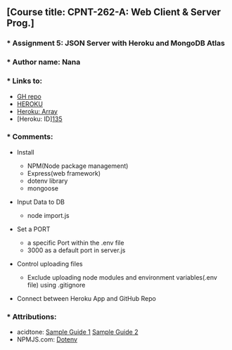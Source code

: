 ## [Course title: CPNT-262-A: Web Client & Server Prog.]

### * Assignment 5: JSON Server with Heroku and MongoDB Atlas 
### * Author name: Nana

### * Links to:
  + [GH repo](https://github.com/CreativeNana/cpnt262-a5)
  + [HEROKU](https://nana-cpnt262-a5.herokuapp.com/)
  + [Heroku: Array](https://nana-cpnt262-a5.herokuapp.com/api/v0/aitoys)
  + [Heroku: ID][1](https://nana-cpnt262-a5.herokuapp.com/api/v0/aitoys/1)[3](https://nana-cpnt262-a5.herokuapp.com/api/v0/aitoys/3)[5](https://nana-cpnt262-a5.herokuapp.com/api/v0/aitoys/5)

### * Comments: 
  + Install 
    - NPM(Node package management)
    - Express(web framework)
    - dotenv library
    - mongoose

  + Input Data to DB
    - node import.js

  + Set a PORT
    - a specific Port within the .env file
    - 3000 as a default port in server.js

  + Control uploading files 
    - Exclude uploading node modules and environment variables(.env file) using .gitignore

  + Connect between Heroku App and GitHub Repo
   
### * Attributions: 
  + acidtone: [Sample Guide 1](https://github.com/sait-wbdv/sample-code/tree/master/backend/mongoose/mongodb-atlas) [Sample Guide 2](https://github.com/sait-wbdv/sample-code/tree/master/backend/mongoose/hello-mongoose)
  + NPMJS.com: [Dotenv](https://www.npmjs.com/package/dotenv)